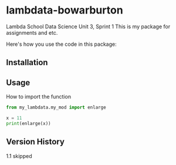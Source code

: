 # lambdata-bowarburton
Lambda School Data Science Unit 3, Sprint 1
This is my package for assignments and etc.

Here's how you use the code in this package:
## Installation

## Usage

How to import the function

```py
from my_lambdata.my_mod import enlarge

x = 11
print(enlarge(x))
```

## Version History
1.1 skipped
